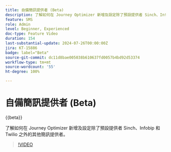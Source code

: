 ```yaml
---
title: 自備簡訊提供者 (Beta)
description: 了解如何在 Journey Optimizer 新增及設定除了預設提供者 Sinch、Infobip 和 Twilio 之外的其他簡訊提供者。
feature: SMS
role: Admin
level: Beginner, Experienced
doc-type: Feature Video
duration: 154
last-substantial-update: 2024-07-26T00:00:00Z
jira: KT-15886
badge: label="Beta"
source-git-commit: dc11d8bae005038b610637fd0057b4bd92d53374
workflow-type: tm+mt
source-wordcount: '55'
ht-degree: 100%

---
```



# 自備簡訊提供者 (Beta)

{{beta}}

了解如何在 Journey Optimizer 新增及設定除了預設提供者 Sinch、Infobip 和 Twilio 之外的其他簡訊提供者。

>[!VIDEO](https://video.tv.adobe.com/v/3443639/?learn=on&captions=chi_hant)
